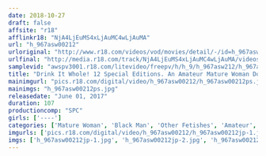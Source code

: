```yaml
---
date: 2018-10-27
draft: false
affsite: "r18"
afflinkr18: "NjA4LjEuMS4xLjAuMC4wLjAuMA"
url: "h_967asw00212"
urloriginal: "http://www.r18.com/videos/vod/movies/detail/-/id=h_967asw00212"
urlfinal: "http://media.r18.com/track/NjA4LjEuMS4xLjAuMC4wLjAuMA/videos/vod/movies/detail/-/id=h_967asw00212"
samplevid: "awspv3001.r18.com/litevideo/freepv/h/h_9/h_967asw212/h_967asw212_dmb_w.mp4"
title: "Drink It Whole! 12 Special Editions. An Amateur Mature Woman Does A Very Deep Blowjob."
mainimgurl: "pics.r18.com/digital/video/h_967asw00212/h_967asw00212ps.jpg"
mainimgs: "h_967asw00212ps.jpg"
releasedate: "June 01, 2017"
duration: 107
productioncomp: "SPC"
girls: ['----']
categories: ['Mature Woman', 'Black Man', 'Other Fetishes', 'Amateur', 'Blowjob', 'Huge Dick - Large Dick']
imgurls: ['pics.r18.com/digital/video/h_967asw00212/h_967asw00212jp-1.jpg', 'pics.r18.com/digital/video/h_967asw00212/h_967asw00212jp-2.jpg', 'pics.r18.com/digital/video/h_967asw00212/h_967asw00212jp-3.jpg', 'pics.r18.com/digital/video/h_967asw00212/h_967asw00212jp-4.jpg', 'pics.r18.com/digital/video/h_967asw00212/h_967asw00212jp-5.jpg', 'pics.r18.com/digital/video/h_967asw00212/h_967asw00212jp-6.jpg', 'pics.r18.com/digital/video/h_967asw00212/h_967asw00212jp-7.jpg', 'pics.r18.com/digital/video/h_967asw00212/h_967asw00212jp-8.jpg', 'pics.r18.com/digital/video/h_967asw00212/h_967asw00212jp-9.jpg', 'pics.r18.com/digital/video/h_967asw00212/h_967asw00212jp-10.jpg', 'pics.r18.com/digital/video/h_967asw00212/h_967asw00212jp-11.jpg', 'pics.r18.com/digital/video/h_967asw00212/h_967asw00212jp-12.jpg', 'pics.r18.com/digital/video/h_967asw00212/h_967asw00212jp-13.jpg', 'pics.r18.com/digital/video/h_967asw00212/h_967asw00212jp-14.jpg', 'pics.r18.com/digital/video/h_967asw00212/h_967asw00212jp-15.jpg', 'pics.r18.com/digital/video/h_967asw00212/h_967asw00212jp-16.jpg', 'pics.r18.com/digital/video/h_967asw00212/h_967asw00212jp-17.jpg', 'pics.r18.com/digital/video/h_967asw00212/h_967asw00212jp-18.jpg', 'pics.r18.com/digital/video/h_967asw00212/h_967asw00212jp-19.jpg', 'pics.r18.com/digital/video/h_967asw00212/h_967asw00212jp-20.jpg']
imgs: ['h_967asw00212jp-1.jpg', 'h_967asw00212jp-2.jpg', 'h_967asw00212jp-3.jpg', 'h_967asw00212jp-4.jpg', 'h_967asw00212jp-5.jpg', 'h_967asw00212jp-6.jpg', 'h_967asw00212jp-7.jpg', 'h_967asw00212jp-8.jpg', 'h_967asw00212jp-9.jpg', 'h_967asw00212jp-10.jpg', 'h_967asw00212jp-11.jpg', 'h_967asw00212jp-12.jpg', 'h_967asw00212jp-13.jpg', 'h_967asw00212jp-14.jpg', 'h_967asw00212jp-15.jpg', 'h_967asw00212jp-16.jpg', 'h_967asw00212jp-17.jpg', 'h_967asw00212jp-18.jpg', 'h_967asw00212jp-19.jpg', 'h_967asw00212jp-20.jpg']
---
```

